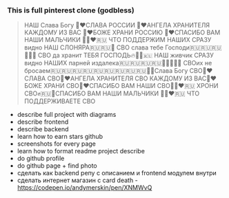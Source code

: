 ### This is full pinterest clone (godbless)

> HАШ Слава Богу 🙏❤️СЛАВА РОССИИ 🙏❤️АНГЕЛА ХРАНИТЕЛЯ КАЖДОМУ ИЗ ВАС 🙏❤️БОЖЕ ХРАНИ РОССИЮ 🙏❤️СПАСИБО ВАМ НАШИ МАЛЬЧИКИ 🙏🏼❤️🇷🇺 ЧТО ПОДДЕРЖИМ НАШИХ СРАЗУ видно НАШ СЛОНЯРА🇷🇺🇷🇺💪 СВО слава тебе Господи🇷🇺🇷🇺🇷🇺💪🔥🔥 СВО да хранит ТЕБЯ ГОСПОДЬ🔥💪💪🇷🇺 НАШ живчик СРАЗУ видно НАШИХ парней издалека🇷🇺🇷🇺🇷🇺🇷🇺💪💪💪💪💪 СВОих не бросаем🇷🇺🇷🇺🇷🇺🇷🇺🇷🇺🇷🇺🇷🇺🇷🇺🇷🇺💪💪Слава Богу СВО🙏❤️СЛАВА СВО🙏❤️АНГЕЛА ХРАНИТЕЛЯ СВО КАЖДОМУ ИЗ ВАС🙏❤️БОЖЕ ХРАНИ СВО🙏❤️СПАСИБО ВАМ НАШИ СВО🙏🏼❤️🇷🇺 ХРОНИ СВО✊🇷🇺💯СПАСИБО ВАМ НАШИ МАЛЬЧИКИ 🙏🏼❤️🇷🇺 ЧТО ПОДДЕРЖИВАЕТЕ СВО

- describe full project with diagrams
- describe frontend
- describe backend
- learn how to earn stars github
- screenshots for every page
- learn how to format readme project describe
- do github profile
- do github page + find photo
- сделать как backend репу с описанием и frontend модулем внутри
- сделать интернет магазин с card death - https://codepen.io/andymerskin/pen/XNMWvQ
